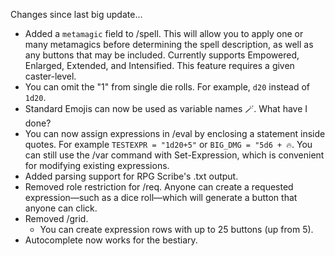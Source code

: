 Changes since last big update...
  - Added a `metamagic` field to /spell. This will allow you to apply one or many metamagics before determining the spell description, as well as any buttons that may be included. Currently supports Empowered, Enlarged, Extended, and Intensified. This feature requires a given caster-level.
  - You can omit the "1" from single die rolls. For example, `d20` instead of `1d20`.
  - Standard Emojis can now be used as variable names 🪄. What have I done?
  - You can now assign expressions in /eval by enclosing a statement inside quotes. For example `TESTEXPR = "1d20+5"` or `BIG_DMG = "5d6 + 🔥`. You can still use the /var command with Set-Expression, which is convenient for modifying existing expressions.
  - Added parsing support for RPG Scribe's .txt output.
  - Removed role restriction for /req. Anyone can create a requested expression—such as a dice roll—which will generate a button that anyone can click.
  - Removed /grid.
    - You can create expression rows with up to 25 buttons (up from 5).
  - Autocomplete now works for the bestiary.
